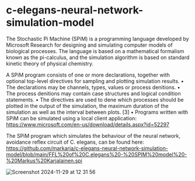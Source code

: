 # c-elegans-neural-network-simulation-model
The Stochastic Pi Machine (SPiM) is a programming language developed by Microsoft Research for designing and simulating computer models of biological processes. The language is based on a mathematical formalism known as the pi-calculus, and the simulation algorithm is based on standard kinetic theory of physical chemistry.

A SPiM program consists of one or more declarations, together with optional top-level directives for sampling and plotting simulation results.
• The declarations may be channels, types, values or process de nitions.
• The process de nitions may contain case structures and logical condition statements.
• The directives are used to de ne which processes should be plotted in the output of the simulation, the maximum duration of the simulation as well as the interval between plots. [3]
• Programs written with SPiM can be simulated using a local client application: https://www.microsoft.com/en-us/download/details.aspx?id=52297

The SPiM program which simulates the behaviour of the neural network, avoidance reflex circuit of C. elegans, can be found here: https://github.com/markarja/c-elegans-neural-network-simulation-model/blob/main/FFL%20of%20C.elegans%20-%20SPIM%20model%20-%20Markus%20Karjalainen.spi 

![Screenshot 2024-11-29 at 12 31 56](https://github.com/user-attachments/assets/18b692a4-8fd8-4d41-b392-be9c177f918e)
